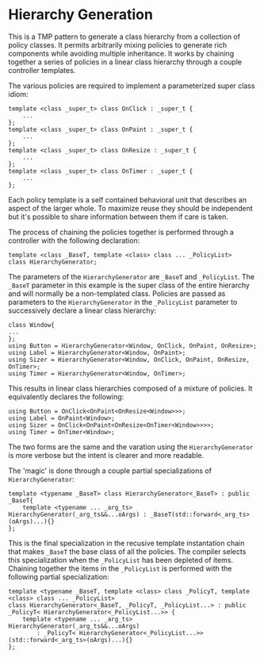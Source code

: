 Hierarchy Generation
====================
This is a TMP pattern to generate a class hierarchy from a collection of policy classes. It permits arbitrarily mixing policies to generate rich components while avoiding multiple inheritance. It works by chaining together a series of policies in a linear class hierarchy through a couple controller templates.

The various policies are required to implement a parameterized super class idiom:
~~~{.cpp}
template <class _super_t> class OnClick : _super_t {
    ...
};
template <class _super_t> class OnPaint : _super_t {
    ...
};
template <class _super_t> class OnResize : _super_t {
    ...
};
template <class _super_t> class OnTimer : _super_t {
    ...
};
~~~
Each policy template is a self contained behavioral unit that describes an aspect of the larger whole. To maximize reuse they should be independent but it's possible to share information between them if care is taken.
 
The process of chaining the policies together is performed through a controller with the following declaration:

~~~{.cpp}
template <class _BaseT, template <class> class ... _PolicyList> 
class HierarchyGenerator;
~~~

The parameters of the `HierarchyGenerator` are `_BaseT` and `_PolicyList`. The `_BaseT` parameter in this example is the super class of the entire hierarchy and will normally be a non-templated class. Policies are passed as parameters to the `HierarchyGenerator` in the `_PolicyList` parameter to successively declare a linear class hierarchy:

~~~{.cpp}
class Window{
...
};
using Button = HierarchyGenerator<Window, OnClick, OnPaint, OnResize>;
using Label = HierarchyGenerator<Window, OnPaint>;
using Sizer = HierarchyGenerator<Window, OnClick, OnPaint, OnResize, OnTimer>;
using Timer = HierarchyGenerator<Window, OnTimer>;
~~~
This results in linear class hierarchies composed of a mixture of policies. It equivalently declares the following:

~~~{.cpp}
using Button = OnClick<OnPaint<OnResize<Window>>>;
using Label = OnPaint<Window>;
using Sizer = OnClick<OnPaint<OnResize<OnTimer<Window>>>>;
using Timer = OnTimer<Window>;
~~~
The two forms are the same and the varation using the `HierarchyGenerator` is more verbose but the intent is clearer and more readable.

The 'magic' is done through a couple partial specializations of `HierarchyGenerator`:
~~~{.cpp}
template <typename _BaseT> class HierarchyGenerator<_BaseT> : public _BaseT{
    template <typename ... _arg_ts> HierarchyGenerator(_arg_ts&&...oArgs) : _BaseT(std::forward<_arg_ts>(oArgs)...){}
};
~~~
This is the final specialization in the recusive template instantation chain that makes `_BaseT` the base class of all the policies. The compiler selects this specialization when the `_PolicyList` has been depleted of items. Chaining together the items in the `_PolicyList` is performed with the following partial specialization:
~~~
template <typename _BaseT, template <class> class _PolicyT, template <class> class ... _PolicyList>
class HierarchyGenerator<_BaseT, _PolicyT, _PolicyList...> : public _PolicyT< HierarchyGenerator<_PolicyList...>> {
    template <typename ... _arg_ts> HierarchyGenerator(_arg_ts&&...oArgs)
        : _PolicyT< HierarchyGenerator<_PolicyList...>>(std::forward<_arg_ts>(oArgs)...){}
};
~~~
